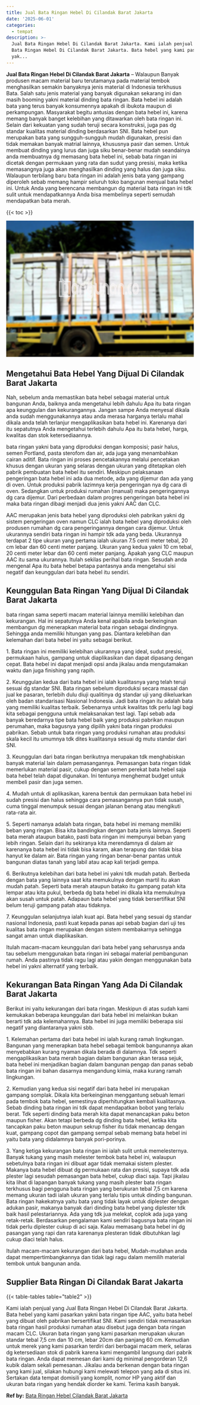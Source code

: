 ```yaml
---
title: Jual Bata Ringan Hebel Di Cilandak Barat Jakarta
date: '2025-06-01'
categories:
  - tempat
description: >-
  Jual Bata Ringan Hebel Di Cilandak Barat Jakarta. Kami ialah penjual yang Jual
  Bata Ringan Hebel Di Cilandak Barat Jakarta. Bata hebel yang kami pasarkan
  yak...
---
```


**Jual Bata Ringan Hebel Di Cilandak Barat Jakarta** – Walaupun Banyak produsen macam material baru terutamanya pada material tembok menghasilkan semakin banyaknya jenis material di Indonesia terkhusus Bata. Salah satu jenis material yang banyak digunakan sekarang ini dan masih booming yakni material dinding bata ringan. Bata hebel ini adalah bata yang terus banyak konsumennya apakah di ibukota maupun di perkampungan. Masyarakat begitu antusias dengan bata hebel ini, karena memang banyak banget kelebihan yang ditawarkan oleh bata ringan ini. Selain dari kekuatan yang sudah teruji secara konstruksi, juga pas dg standar kualitas material dinding berdasarkan SNI. Bata hebel pun merupakan bata yang sungguh-sungguh mudah digunakan, presisi dan tidak memakan banyak matrial lainnya, khususnya pasir dan semen. Untuk membuat dinding yang lurus dan juga siku benar-benar mudah seandainya anda membuatnya dg memasang bata hebel ini, sebab bata ringan ini dicetak dengan permukaan yang rata dan sudut yang presisi, maka ketika memasangnya juga akan menghasilkan dinding yang halus dan juga siku. Walaupun terbilang baru bata ringan ini adalah jenis bata yang gampang diperoleh sebab memang hampir seluruh toko bangunan menjual bata hebel ini. Untuk Anda yang berencana membangun dg material bata ringan ini tdk sulit untuk mendapatkannya Anda bisa membelinya seperti semudah mendapatkan bata merah.

{{< toc >}}

![Jual Bata Ringan Hebel Di Cilandak Barat Jakarta](/images/jual-hebel-murah-19.png)

## Mengetahui Bata Hebel Yang Dijual Di Cilandak Barat Jakarta

Nah, sebelum anda memastikan bata hebel sebagai material untuk bangunan Anda, baiknya anda mengetahui lebih dahulu Apa itu bata ringan apa keunggulan dan kekurangannya. Jangan sampe Anda menyesal dikala anda sudah menggunakannya atau anda merasa harganya terlalu mahal dikala anda telah terlanjur mengaplikasikan bata hebel ini. Karenanya dari itu sepatutnya Anda mengetahui terlebih dahulu Apa itu bata hebel, harga, kwalitas dan stok ketersediaannya.

bata ringan yakni bata yang diproduksi dengan komposisi; pasir halus, semen Portland, pasta sterofom dan air, ada juga yang menambahkan cairan aditif. Bata ringan ini proses pencetakannya melalui pencetakan khusus dengan ukuran yang selaras dengan ukuran yang ditetapkan oleh pabrik pembuatan bata hebel itu sendiri. Meskipun pelaksanaan pengeringan bata hebel ini ada dua metode, ada yang dijemur dan ada yang di oven. Untuk produksi pabrik lazimnya kerja pengeringan nya dg cara di oven. Sedangkan untuk produksi rumahan (manual) maka pengeringannya dg cara dijemur. Dari perbedaan dalam progres pengeringan bata hebel ini maka bata ringan dibagi menjadi dua jenis yakni AAC dan CLC.

AAC merupakan jenis bata hebel yang diproduksi oleh pabrikan yakni dg sistem pengeringan oven namun CLC ialah bata hebel yang diproduksi oleh produsen rumahan dg cara pengeringannya dengan cara dijemur. Untuk ukurannya sendiri bata ringan ini hampir tdk ada yang beda. Ukurannya terdapat 2 tipe ukuran yang pertama ialah ukuran 7.5 centi meter tebal, 20 cm lebar dan 60 centi meter panjang. Ukuran yang kedua yakni 10 cm tebal, 20 centi meter lebar dan 60 centi meter panjang. Apakah yang CLC maupun AAC itu sama ukurannya. Itulah sekilas perihal bata ringan. Sesudah anda mengenal Apa itu bata hebel betapa pantasnya anda mengetahui sisi negatif dan keunggulan dari bata hebel itu sendiri.

## Keunggulan Bata Ringan Yang Dijual Di Cilandak Barat Jakarta

bata ringan sama seperti macam material lainnya memiliki kelebihan dan kekurangan. Hal ini sepatutnya Anda kenal apabila anda berkeinginan membangun dg menerapkan material bata ringan sebagai dindingnya. Sehingga anda memiliki hitungan yang pas. Diantara kelebihan dan kelemahan dari bata hebel ini yaitu sebagai berikut.

1\. Bata ringan ini memiliki kelebihan ukurannya yang ideal, sudut presisi, permukaan halus, gampang untuk diaplikasikan dan dapat dipasang dengan cepat. Bata hebel ini dapat menjadi opsi anda jikalau anda mengutamakan waktu dan juga finishing yang rapih.

2\. Keunggulan kedua dari bata hebel ini ialah kualitasnya yang telah teruji sesuai dg standar SNI. Bata ringan sebelum diproduksi secara massal dan jual ke pasaran, terlebih dulu diuji qualitinya dg standar uji yang dikeluarkan oleh badan standarisasi Nasional Indonesia. Jadi bata ringan itu adalah bata yang memiliki kualitas terbaik. Sebenarnya untuk kwalitas tdk perlu lagi bagi kita sebagai pengguna untuk melaksanakan test lagi. Tapi sebab ada banyak beredarnya tipe bata hebel baik yang produksi pabrikan maupun perumahan, maka bagusnya yang dipilih yakni bata ringan produksi pabrikan. Sebab untuk bata ringan yang produksi rumahan atau produksi skala kecil itu umumnya tdk dites kualitasnya sesuai dg mutu standar dari SNI.

3\. Keunggulan dari bata ringan berikutnya merupakan tdk menghabiskan banyak material lain dalam pemasangannya. Pemasangan bata ringan tidak memerlukan material pasir, cukup dengan semen perekat bata hebel saja bata hebel telah dapat digunakan. Ini tentunya menghemat budget untuk membeli pasir dan juga semen.

4\. Mudah untuk di aplikasikan, karena bentuk dan permukaan bata hebel ini sudah presisi dan halus sehingga cara pemasangannya pun tidak susah, cuma tinggal menumpuk sesuai dengan jalanan benang atau mengikuti rata-rata air.

5\. Seperti namanya adalah bata ringan, bata hebel ini memang memiliki beban yang ringan. Bisa kita bandingkan dengan bata jenis lainnya. Seperti bata merah ataupun batako, pasti bata ringan ini mempunyai beban yang lebih ringan. Selain dari itu sekiranya kita merendamnya di dalam air karenanya bata hebel ini tidak bisa karam, akan terapung dan tidak bisa hanyut ke dalam air. Bata ringan yang ringan benar-benar pantas untuk bangunan diatas tanah yang labil atau acap kali terjadi gempa.

6\. Berikutnya kelebihan dari bata hebel ini yakni tdk mudah patah. Berbeda dengan bata yang lainnya saat kita memukulnya dengan martil itu akan mudah patah. Seperti bata merah ataupun batako itu gampang patah kita lempar atau kita pukul, berbeda dg bata hebel ini dikala kita memukulnya akan susah untuk patah. Adapaun bata hebel yang tidak bersertifikat SNI belum teruji gampang patah atau tidaknya.

7\. Keunggulan selanjutnya ialah kuat api. Bata hebel yang sesuai dg standar nasional Indonesia, pasti kuat kepada panas api sebab bagian dari uji tes kualitas bata ringan merupakan dengan sistem membakarnya sehingga sangat aman untuk diaplikasikan.

Itulah macam-macam keunggulan dari bata hebel yang seharusnya anda tau sebelum menggunakan bata ringan ini sebagai material pembangunan rumah. Anda pastinya tidak ragu lagi atau yakin dengan menggunakan bata hebel ini yakni alternatif yang terbaik.

## Kekurangan Bata Ringan Yang Ada Di Cilandak Barat Jakarta

Berikut ini yaitu kekurangan dari bata ringan. Meskipun di atas sudah kami kemukakan beberapa keunggulan dari bata hebel ini melainkan bukan berarti tdk ada kelemahannya. Bata hebel ini juga memiliki beberapa sisi negatif yang diantaranya yakni sbb.

1\. Kelemahan pertama dari bata hebel ini ialah kurang ramah lingkungan. Bangunan yang menerapkan bata hebel sebagai tembok bangunannya akan menyebabkan kurang nyaman dikala berada di dalamnya. Tdk seperti mengaplikasikan bata merah bagian dalam bangunan akan terasa sejuk, bata hebel ini menjadikan bagian dalam bangunan pengap dan panas sebab bata ringan ini bahan dasarnya mengandung kimia, maka kurang ramah lingkungan.

2\. Kemudian yang kedua sisi negatif dari bata hebel ini merupakan gampang somplak. Dikala kita berkeinginan menggantung sebuah lemari pada tembok bata hebel, semestinya diperhitungkan kembali kualitasnya. Sebab dinding bata ringan ini tdk dapat mendapatkan bobot yang terlalu berat. Tdk seperti dinding bata merah kita dapat menancapkan paku beton maupun fisher. Akan tetapi berbeda dg dinding bata hebel, ketika kita tancapkan paku beton maupun sekrup fisher itu tidak menancap dengan kuat, gampang copot dan gampang sempal sebab memang bata hebel ini yaitu bata yang didalamnya banyak pori-porinya.

3\. Yang ketiga kekurangan bata ringan ini ialah sulit untuk memelesternya. Banyak tukang yang masih melester tembok bata hebel ini, walaupun sebetulnya bata ringan ini dibuat agar tidak memakai sistem plester. Makanya bata hebel dibuat dg permukaan rata dan presisi, supaya tdk ada plester lagi sesudah pemasangan bata hebel, cukup diaci saja. Tapi jikalau kita lihat di lapangan banyak tukang yang masih plester bata ringan terkhusus bagi pengguna bata ringan yang berukuran tebal 7,5 cm karena memang ukuran tadi ialah ukuran yang terlalu tipis untuk dinding bangunan. Bata ringan hakekatnya yaitu bata yang tidak layak untuk diplester dengan adukan pasir, makanya banyak dari dinding bata hebel yang diplester tdk baik hasil pelestariannya. Ada yang tdk jua melekat, coplok ada juga yang retak-retak. Berdasarkan pengalaman kami sendiri bagusnya bata ringan ini tidak perlu diplester cukup di aci saja. Kalau memasang bata hebel ini dg pasangan yang rapi dan rata karenanya plesteran tidak dibutuhkan lagi cukup diaci telah halus.

Itulah macam-macam kekurangan dari bata hebel, Mudah-mudahan anda dapat mempertimbangkannya dan tidak lagi ragu dalam memilih material tembok untuk bangunan anda.

## Supplier Bata Ringan Di Cilandak Barat Jakarta

{{< table-tables table="table2" >}}

Kami ialah penjual yang Jual Bata Ringan Hebel Di Cilandak Barat Jakarta. Bata hebel yang kami pasarkan yakni bata ringan tipe AAC, yaitu bata hebel yang dibuat oleh pabrikan bersertifikat SNI. Kami sendiri tidak memasarkan bata ringan hasil produksi rumahan atau disebut juga dengan bata ringan macam CLC. Ukuran bata ringan yang kami pasarkan merupakan ukuran standar tebal 7,5 cm dan 10 cm, lebar 20cm dan panjang 60 cm. Kemudian untuk merek yang kami pasarkan terdiri dari berbagai macam merk, selaras dg ketersediaan stok di pabrik karena kami mengambil langsung dari pabrik bata ringan. Anda dapat memesan dari kami dg minimal pengorderan 12,6 kubik dalam sekali pemesanan. Jikalau anda berkenan dengan bata ringan yang kami jual, silakan hubungi kami melewati telepon yang ada di situs ini. Sertakan data tempat domisili yang komplit, nomor HP yang aktif dan ukuran bata ringan yang hendak diorder ke kami. Terima kasih banyak.

**Ref by:** [Bata Ringan Hebel Cilandak Barat Jakarta](https://id.wikipedia.org/wiki/Bata)
